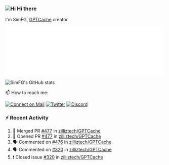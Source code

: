 ### <img src='https://qpluspicture.oss-cn-beijing.aliyuncs.com/6LjjQA/Hi.gif' alt='Hi' width="24"/> Hi there

I'm SimFG, [GPTCache](https://github.com/zilliztech/GPTCache) creator

![Metrics 👋](/metrics.plugin.followup.user.svg)

![SimFG's GitHub stats](https://github-readme-stats.vercel.app/api?username=SimFG&show_icons=true&theme=radical&count_private=true)

📫 How to reach me:

[![Connect on Mail](https://img.shields.io/badge/Ask%20me-anything-1abc9c.svg)](mailto:1142838399@qq.com)
[![Twitter](https://img.shields.io/twitter/follow/FogSim?style=social)](https://twitter.com/FogSim)
[![Discord](https://img.shields.io/discord/1092648432495251507?label=Discord&logo=discord)](https://discord.gg/Q8C6WEjSWV)

### :zap: Recent Activity

<!--START_SECTION:activity-->
1. 🎉 Merged PR [#477](https://github.com/zilliztech/GPTCache/pull/477) in [zilliztech/GPTCache](https://github.com/zilliztech/GPTCache)
2. 💪 Opened PR [#477](https://github.com/zilliztech/GPTCache/pull/477) in [zilliztech/GPTCache](https://github.com/zilliztech/GPTCache)
3. 🗣 Commented on [#476](https://github.com/zilliztech/GPTCache/issues/476) in [zilliztech/GPTCache](https://github.com/zilliztech/GPTCache)
4. 🗣 Commented on [#320](https://github.com/zilliztech/GPTCache/issues/320) in [zilliztech/GPTCache](https://github.com/zilliztech/GPTCache)
5. ❗️ Closed issue [#320](https://github.com/zilliztech/GPTCache/issues/320) in [zilliztech/GPTCache](https://github.com/zilliztech/GPTCache)
<!--END_SECTION:activity-->


